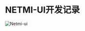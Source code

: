 # NETMI-UI开发记录

![Netmi-ui](https://hidetoxic01.oss-cn-hangzhou.aliyuncs.com/docs/20210128202325.png)